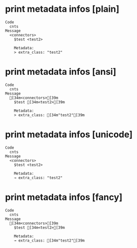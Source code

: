 # print metadata infos [plain]

    Code
      cnts
    Message
      <connectors>
        $test <test2>
        
        Metadata:
        > extra_class: "test2"

# print metadata infos [ansi]

    Code
      cnts
    Message
      [34m<connectors>[39m
        $test [34m<test2>[39m
        
        Metadata:
        > extra_class: [34m"test2"[39m

# print metadata infos [unicode]

    Code
      cnts
    Message
      <connectors>
        $test <test2>
        
        Metadata:
        → extra_class: "test2"

# print metadata infos [fancy]

    Code
      cnts
    Message
      [34m<connectors>[39m
        $test [34m<test2>[39m
        
        Metadata:
        → extra_class: [34m"test2"[39m

